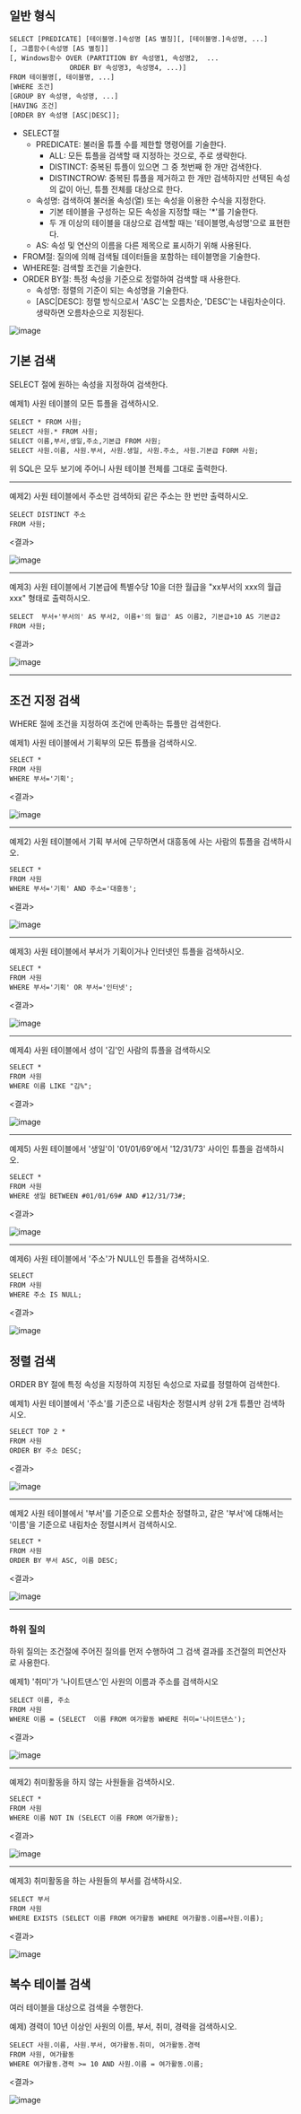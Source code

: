 ## 일반 형식

```
SELECT [PREDICATE] [테이블명.]속성명 [AS 별칭][, [테이블명.]속성명, ...]
[, 그룹함수(속성명 [AS 별칭]]
[, Windows함수 OVER (PARTITION BY 속성명1, 속성명2,  ...
               ORDER BY 속성명3, 속성명4, ...)]
FROM 테이블명[, 테이블명, ...]
[WHERE 조건]
[GROUP BY 속성명, 속성명, ...]
[HAVING 조건]
[ORDER BY 속성명 [ASC|DESC]];
```

- SELECT절
  - PREDICATE: 불러올 튜플 수를 제한할 명령어를 기술한다.
    - ALL: 모든 튜플을 검색할 때 지정하는 것으로, 주로 생략한다.
    - DISTINCT: 중복된 튜플이 있으면 그 중 첫번째 한 개만 검색한다.
    - DISTINCTROW: 중복된 튜플을 제거하고 한 개만 검색하지만 선택된 속성의 값이 아닌, 튜플 전체를 대상으로 한다.
  - 속성명: 검색하여 불러올 속성(열) 또는 속성을 이용한 수식을 지정한다.
    - 기본 테이블을 구성하는 모든 속성을 지정할 때는 '*'를 기술한다.
    - 두 개 이상의 테이블을 대상으로 검색할 때는 '테이블명,속성명'으로 표현한다.
  - AS: 속성 및 연산의 이름을 다른 제목으로 표시하기 위해 사용된다.
- FROM절: 질의에 의해 검색될 데이터들을 포함하는 테이블명을 기술한다.
- WHERE절: 검색할 조건을 기술한다.
- ORDER BY절: 특정 속성을 기준으로 정렬하여 검색할 때 사용한다.
  - 속성명: 정렬의 기준이 되는 속성명을 기술한다.
  - [ASC|DESC]: 정렬 방식으로서 'ASC'는 오름차순, 'DESC'는 내림차순이다. 생략하면 오름차순으로 지정된다.
 
![image](https://github.com/user-attachments/assets/96c7db95-4605-4af5-a428-4c63299c82b5)

## 기본 검색

SELECT 절에 원하는 속성을 지정하여 검색한다.

예제1) 사원 테이블의 모든 튜플을 검색하시오.

```
SELECT * FROM 사원;
SELECT 사원.* FROM 사원;
SELECT 이름,부서,생일,주소,기본급 FROM 사원;
SELECT 사원.이름, 사원.부서, 사원.생일, 사원.주소, 사원.기본급 FORM 사원;
```

위 SQL은 모두 보기에 주어니 사원 테이블 전체를 그대로 출력한다.

---

예제2) 사원 테이블에서 주소만 검색하되 같은 주소는 한 번만 출력하시오.

```
SELECT DISTINCT 주소
FROM 사원;
```

<결과>

![image](https://github.com/user-attachments/assets/65cbf25b-d419-4dfb-a3a0-dbfaeeec1d1d)

---

예제3) 사원 테이블에서 기본급에 특별수당 10을 더한 월급을 "xx부서의 xxx의 월급 xxx" 형태로 출력하시오.

```
SELECT  부서+'부서의' AS 부서2, 이름+'의 월급' AS 이름2, 기본급+10 AS 기본급2
FROM 사원;
```

<결과>

![image](https://github.com/user-attachments/assets/7d122b18-acec-40c1-9e72-773b89085a71)

---

## 조건 지정 검색

WHERE 절에 조건을 지정하여 조건에 만족하는 튜플만 검색한다.

예제1) 사원 테이블에서 기획부의 모든 튜플을 검색하시오.

```
SELECT *
FROM 사원
WHERE 부서='기획';
```

<결과>

![image](https://github.com/user-attachments/assets/dd7be297-3698-4e0a-81d7-d5a2e1726e3c)

---

예제2) 사원 테이블에서 기획 부서에 근무하면서 대흥동에 사는 사람의 튜플을 검색하시오.

```
SELECT *
FROM 사원
WHERE 부서='기획' AND 주소='대흥동';
```

<결과>

![image](https://github.com/user-attachments/assets/930498c9-3118-4f79-b75b-f7627699e28c)

---

예제3) 사원 테이블에서 부서가 기획이거나 인터넷인 튜플을 검색하시오.

```
SELECT *
FROM 사원
WHERE 부서='기획' OR 부서='인터넷';
```

<결과>

![image](https://github.com/user-attachments/assets/9e18e636-5e60-49ae-a70a-2af6ae0c7ee5)

---

예제4) 사원 테이블에서 성이 '김'인 사람의 튜플을 검색하시오

```
SELECT *
FROM 사원
WHERE 이름 LIKE "김%";
```

<결과>

![image](https://github.com/user-attachments/assets/63b1a4d1-5c65-47d2-b0bb-8b820682ff78)

---

예제5) 사원 테이블에서 '생일'이 '01/01/69'에서 '12/31/73' 사이인 튜플을 검색하시오.

```
SELECT *
FROM 사원
WHERE 생일 BETWEEN #01/01/69# AND #12/31/73#;
```

<결과>

![image](https://github.com/user-attachments/assets/004e1881-0f2f-4234-bcfc-7d149a31a005)

---

예제6) 사원 테이블에서 '주소'가  NULL인 튜플을 검색하시오.

```
SELECT
FROM 사원
WHERE 주소 IS NULL;
```

<결과>

![image](https://github.com/user-attachments/assets/f06d8053-832c-49d0-84d0-7bd46d0238c2)

## 정렬 검색

ORDER BY 절에 특정 속성을 지정하여 지정된 속성으로 자료를 정렬하여 검색한다.

예제1) 사원 테이블에서 '주소'를 기준으로 내림차순 정렬시켜 상위 2개 튜플만 검색하시오.

```
SELECT TOP 2 *
FROM 사원
ORDER BY 주소 DESC;
```

<결과>

![image](https://github.com/user-attachments/assets/1034cc83-1121-4a4f-a9f0-8011300f77b5)

---

예제2 사원 테이블에서 '부서'를 기준으로 오름차순 정렬하고, 같은 '부서'에 대해서는 '이름'을 기준으로 내림차순 정렬시켜서 검색하시오.

```
SELECT *
FROM 사원
ORDER BY 부서 ASC, 이름 DESC;
```

<결과>

![image](https://github.com/user-attachments/assets/649a6dcd-236c-4a79-a66d-536dd5c1b046)

---

### 하위 질의

하위 질의는 조건절에 주어진 질의를 먼저 수행하여 그 검색 결과를 조건절의 피연산자로 사용한다.

예제1) '취미'가 '나이트댄스'인 사원의 이름과 주소를 검색하시오

```
SELECT 이름, 주소
FROM 사원
WHERE 이름 = (SELECT  이름 FROM 여가활동 WHERE 취미='나이트댄스');
```

<결과>

![image](https://github.com/user-attachments/assets/6a0fddf1-79fb-4ed6-94cf-87d6a0942365)

---

예제2) 취미활동을 하지 않는 사원들을 검색하시오.

```
SELECT *
FROM 사원
WHERE 이름 NOT IN (SELECT 이름 FROM 여가활동);
```

<결과>

![image](https://github.com/user-attachments/assets/e6b21d35-e5ac-44fb-bf60-2907d8bfdfc1)

---

예제3) 취미활동을 하는 사원들의 부서를 검색하시오.

```
SELECT 부서
FROM 사원
WHERE EXISTS (SELECT 이름 FROM 여가활동 WHERE 여가활동.이름=사원.이름);
```

<결과>

![image](https://github.com/user-attachments/assets/e635d0d3-844d-4e22-a591-b4d354f8ec31)

## 복수 테이블 검색

여러 테이블을 대상으로 검색을 수행한다.

예제) 경력이 10년 이상인 사원의 이름, 부서, 취미, 경력을 검색하시오.

```
SELECT 사원.이름, 사원.부서, 여가활동.취미, 여가활동.경력
FROM 사원, 여가활동
WHERE 여가활동.경력 >= 10 AND 사원.이름 = 여가활동.이름;
```

<결과>

![image](https://github.com/user-attachments/assets/671203d5-9def-4ba2-9c97-d53aec0ae82f)



